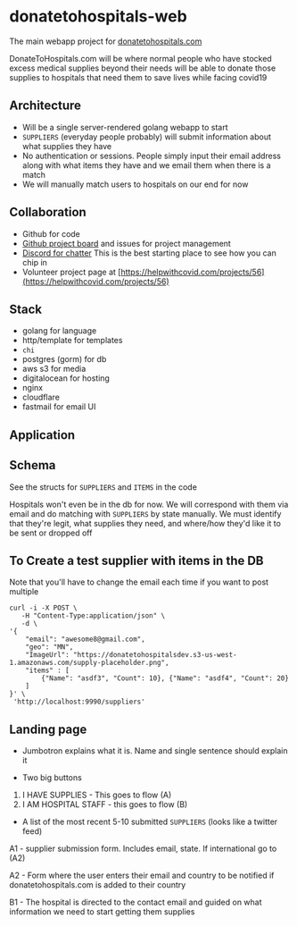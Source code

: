 # donatetohospitals-web
The main webapp project for [donatetohospitals.com](https://donatetohospitals.com)

DonateToHospitals.com will be where normal people who have stocked excess medical supplies beyond their needs will be able to donate those supplies to hospitals that need them to save lives while facing covid19

Architecture
-
- Will be a single server-rendered golang webapp to start
- `SUPPLIERS` (everyday people probably) will submit information about what supplies they have
- No authentication or sessions. People simply input their email address along with what items they have and we email them when there is a match
- We will manually match users to hospitals on our end for now

Collaboration
- 
- Github for code
- [Github project board](https://github.com/donatetohospitals/donatetohospitals-web/projects/1) and issues for project management
- [Discord for chatter](https://discord.gg/tbAmwZR) This is the best starting place to see how you can chip in
- Volunteer project page at [https://helpwithcovid.com/projects/56](https://helpwithcovid.com/projects/56)

Stack
- 
- golang for language
- http/template for templates
- `chi`
- postgres (gorm) for db
- aws s3 for media
- digitalocean for hosting
- nginx
- cloudflare
- fastmail for email UI

Application
-

Schema
-
See the structs for `SUPPLIERS` and `ITEMS` in the code

Hospitals won't even be in the db for now. We will correspond with them via email and do matching with `SUPPLIERS` by state manually. 
We must identify that they're legit, what supplies they need, and where/how they'd like it to be sent or dropped off 

To Create a test supplier with items in the DB
-
Note that you'll have to change the email each time if you want to post multiple
```
curl -i -X POST \
   -H "Content-Type:application/json" \
   -d \
'{
	"email": "awesome8@gmail.com",
	"geo": "MN",
	"ImageUrl": "https://donatetohospitalsdev.s3-us-west-1.amazonaws.com/supply-placeholder.png",
	"items" : [
		{"Name": "asdf3", "Count": 10}, {"Name": "asdf4", "Count": 20}	
	]
}' \
 'http://localhost:9990/suppliers'

```

Landing page
 -
- Jumbotron explains what it is. Name and single sentence should explain it

- Two big buttons
1. I HAVE SUPPLIES - This goes to flow (A)
2. I AM HOSPITAL STAFF - this goes to flow (B)

- A list of the most recent 5-10 submitted `SUPPLIERS` (looks like a twitter feed)

A1 - supplier submission form. Includes email, state. If international go to (A2)

A2 - Form where the user enters their email and country to be notified if donatetohospitals.com is 
added to their country

B1 - The hospital is directed to the contact email and guided on what information we need to start getting them supplies 